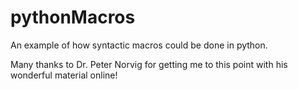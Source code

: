 # pythonMacros
An example of how syntactic macros could be done in python.

Many thanks to Dr. Peter Norvig for getting me to this point with his wonderful material online!
